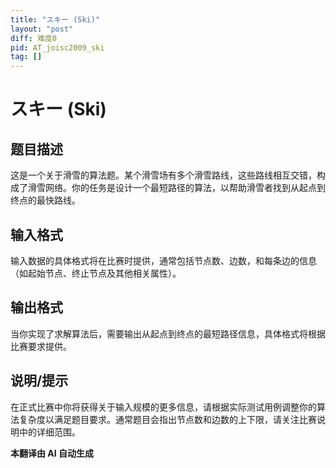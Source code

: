 ```yaml
---
title: "スキー (Ski)"
layout: "post"
diff: 难度0
pid: AT_joisc2009_ski
tag: []
---
```


# スキー (Ski)

## 题目描述

这是一个关于滑雪的算法题。某个滑雪场有多个滑雪路线，这些路线相互交错，构成了滑雪网络。你的任务是设计一个最短路径的算法，以帮助滑雪者找到从起点到终点的最快路线。

## 输入格式

输入数据的具体格式将在比赛时提供，通常包括节点数、边数，和每条边的信息（如起始节点、终止节点及其他相关属性）。

## 输出格式

当你实现了求解算法后，需要输出从起点到终点的最短路径信息，具体格式将根据比赛要求提供。

## 说明/提示

在正式比赛中你将获得关于输入规模的更多信息，请根据实际测试用例调整你的算法复杂度以满足题目要求。通常题目会指出节点数和边数的上下限，请关注比赛说明中的详细范围。

 **本翻译由 AI 自动生成**

